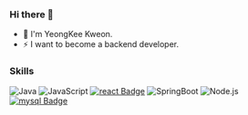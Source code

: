 ### Hi there 👋
- 🌱 I'm YeongKee Kweon.
- ⚡ I want to become a backend developer.

### Skills
![Java](https://img.shields.io/badge/Java-007396?style=flat-square&logo=Java&logoColor=white)
![JavaScript](https://img.shields.io/badge/JavaScript-F7DF1E?style=flat-square&logo=JavaScript&logoColor=white)
[![react Badge](https://img.shields.io/badge/React-61DAFB?style=flat-square&logo=react&logoColor=black)](#) 
![SpringBoot](https://img.shields.io/badge/SpringBoot-6DB33F?style=flat-square&logo=SpringBoot&logoColor=white)
![Node.js](https://img.shields.io/badge/Node.js-339933?style=flat-square&logo=Node.js&logoColor=white)
[![mysql Badge](https://img.shields.io/badge/MySQL-4479A1?style=flat-square&logo=mysql&logoColor=white)](#)

<!--
**kykapple/kykapple** is a ✨ _special_ ✨ repository because its `README.md` (this file) appears on your GitHub profile.

Here are some ideas to get you started:

- 🔭 I’m currently working on ...
- 🌱 I’m currently learning ...
- 👯 I’m looking to collaborate on ...
- 🤔 I’m looking for help with ...
- 💬 Ask me about ...
- 📫 How to reach me: ...
- 😄 Pronouns: ...
- ⚡ Fun fact: ...
-->

